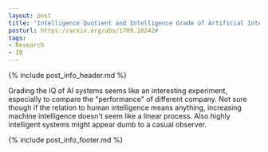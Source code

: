 ```yaml
---
layout: post
title: "Intelligence Quotient and Intelligence Grade of Artificial Intelligence"
posturl: https://arxiv.org/abs/1709.10242#
tags:
- Research
- IQ
---
```


{% include post_info_header.md %}

Grading the IQ of AI systems seems like an interesting experiment, especially to compare the "performance" of different company. Not sure though if the relation to human intelligence means anything, increasing machine intelligence doesn't seem like a linear process. Also highly intelligent systems might appear dumb to a casual observer.

<!--more-->
{% include post_info_footer.md %}
